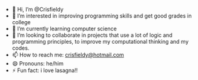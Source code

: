 - 👋 Hi, I’m @Crisfieldy
- 👀 I’m interested in improving programming skills and get good grades in college
- 🌱 I’m currently learning computer science
- 💞️ I’m looking to collaborate in projects that use a lot of logic and programming principles, to improve my computational thinking and my codes.
- 📫 How to reach me: crisfieldy@hotmail.com
- 😄 Pronouns: he/him
- ⚡ Fun fact: i love lasagna!!

<!---
Crisfieldy/Crisfieldy is a ✨ special ✨ repository because its `README.md` (this file) appears on your GitHub profile.
You can click the Preview link to take a look at your changes.
--->
